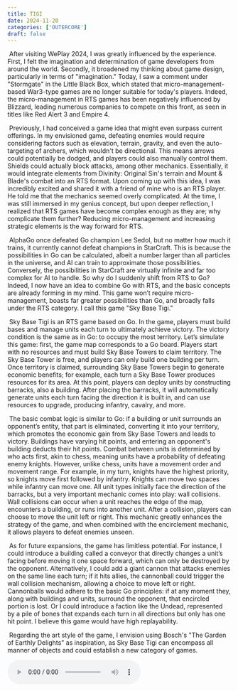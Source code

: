 ```yaml
---
title: TIGI
date: 2024-11-20
categories: ['OUTERCORE']
draft: false
---
```


​	After visiting WePlay 2024, I was greatly influenced by the experience. First, I felt the imagination and determination of game developers from around the world. Secondly, it broadened my thinking about game design, particularly in terms of "imagination." Today, I saw a comment under "Stormgate" in the Little Black Box, which stated that micro-management-based War3-type games are no longer suitable for today's players. Indeed, the micro-management in RTS games has been negatively influenced by Blizzard, leading numerous companies to compete on this front, as seen in titles like Red Alert 3 and Empire 4. 

​	Previously, I had conceived a game idea that might even surpass current offerings. In my envisioned game, defeating enemies would require considering factors such as elevation, terrain, gravity, and even the auto-targeting of archers, which wouldn't be directional. This means arrows could potentially be dodged, and players could also manually control them. Shields could actually block attacks, among other mechanics. Essentially, it would integrate elements from Divinity: Original Sin's terrain and Mount & Blade's combat into an RTS format. Upon coming up with this idea, I was incredibly excited and shared it with a friend of mine who is an RTS player. He told me that the mechanics seemed overly complicated. At the time, I was still immersed in my genius concept, but upon deeper reflection, I realized that RTS games have become complex enough as they are; why complicate them further? Reducing micro-management and increasing strategic elements is the way forward for RTS.

​	AlphaGo once defeated Go champion Lee Sedol, but no matter how much it trains, it currently cannot defeat champions in StarCraft. This is because the possibilities in Go can be calculated, albeit a number larger than all particles in the universe, and AI can train to approximate those possibilities. Conversely, the possibilities in StarCraft are virtually infinite and far too complex for AI to handle. So why do I suddenly shift from RTS to Go? Indeed, I now have an idea to combine Go with RTS, and the basic concepts are already forming in my mind. This game won’t require micro-management, boasts far greater possibilities than Go, and broadly falls under the RTS category. I call this game "Sky Base Tigi."

​	Sky Base Tigi is an RTS game based on Go. In the game, players must build bases and manage units each turn to ultimately achieve victory. The victory condition is the same as in Go: to occupy the most territory. Let’s simulate this game: first, the game map corresponds to a Go board. Players start with no resources and must build Sky Base Towers to claim territory. The Sky Base Tower is free, and players can only build one building per turn. Once territory is claimed, surrounding Sky Base Towers begin to generate economic benefits; for example, each turn a Sky Base Tower produces resources for its area. At this point, players can deploy units by constructing barracks, also a building. After placing the barracks, it will automatically generate units each turn facing the direction it is built in, and can use resources to upgrade, producing infantry, cavalry, and more.

​	The basic combat logic is similar to Go: if a building or unit surrounds an opponent’s entity, that part is eliminated, converting it into your territory, which promotes the economic gain from Sky Base Towers and leads to victory. Buildings have varying hit points, and entering an opponent's building deducts their hit points. Combat between units is determined by who acts first, akin to chess, meaning units have a probability of defeating enemy knights. However, unlike chess, units have a movement order and movement range. For example, in my turn, knights have the highest priority, so knights move first followed by infantry. Knights can move two spaces while infantry can move one. All unit types initially face the direction of the barracks, but a very important mechanic comes into play: wall collisions. Wall collisions can occur when a unit reaches the edge of the map, encounters a building, or runs into another unit. After a collision, players can choose to move the unit left or right. This mechanic greatly enhances the strategy of the game, and when combined with the encirclement mechanic, it allows players to defeat enemies unseen.

​	As for future expansions, the game has limitless potential. For instance, I could introduce a building called a conveyor that directly changes a unit’s facing before moving it one space forward, which can only be destroyed by the opponent. Alternatively, I could add a giant cannon that attacks enemies on the same line each turn; if it hits allies, the cannonball could trigger the wall collision mechanism, allowing a choice to move left or right. Cannonballs would adhere to the basic Go principles: if at any moment they, along with buildings and units, surround the opponent, that encircled portion is lost. Or I could introduce a faction like the Undead, represented by a pile of bones that expands each turn in all directions but only has one hit point. I believe this game would have high replayability.

​	Regarding the art style of the game, I envision using Bosch's "The Garden of Earthly Delights" as inspiration, as Sky Base Tigi can encompass all manner of objects and could establish a new category of games.

<audio controls autoplay>
  <source src="/audios/God Rest You Merry Gentlemen.mp3" type="audio/mpeg">
  Your browser does not support the audio tag.
</audio>
